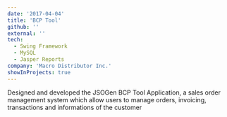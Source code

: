```yaml
---
date: '2017-04-04'
title: 'BCP Tool'
github: ''
external: ''
tech:
  - Swing Framework
  - MySQL
  - Jasper Reports
company: 'Macro Distributor Inc.'
showInProjects: true
---
```


Designed and developed the JSOGen BCP Tool Application, a sales order management system which allow users to manage orders, invoicing, transactions and informations of the customer